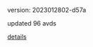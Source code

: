 version: 2023012802-d57a

updated 96 avds

[details](https://github.com/0x74f917491bfa7ebfa379/ali_avd_db/blob/master/change_log/2023/01/28/02/d57a.txt)